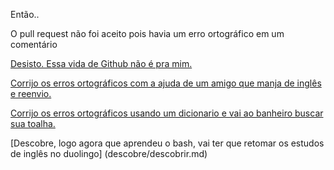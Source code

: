 Então..

O pull request não foi aceito pois havia um erro ortográfico em um comentário

[Desisto. Essa vida de Github não é pra mim.](desisto/desistir.md)

[Corrijo os erros ortográficos com a ajuda de um amigo que manja de inglês e reenvio.](reenvio/reenviar.md)

[Corrijo os erros ortográficos usando um dicionario e vai ao banheiro buscar sua toalha.](../../../../../toalha/nave.md)

[Descobre, logo agora que aprendeu o bash, vai ter que retomar os estudos de inglês no duolingo] (descobre/descobrir.md)
